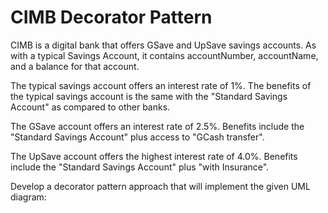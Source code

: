 # CIMB Decorator Pattern

CIMB is a digital bank that offers GSave and UpSave savings accounts. As with a typical Savings Account, it contains accountNumber, accountName, and a balance for that account.

The typical savings account offers an interest rate of 1%. The benefits of the typical savings account is the same with the "Standard Savings Account" as compared to other banks.

The GSave account offers an interest rate of 2.5%. Benefits include the "Standard Savings Account" plus access to "GCash transfer".

The UpSave account offers the highest interest rate of 4.0%. Benefits include the "Standard Savings Account" plus "with Insurance".

Develop a decorator pattern approach that will implement the given UML diagram:
